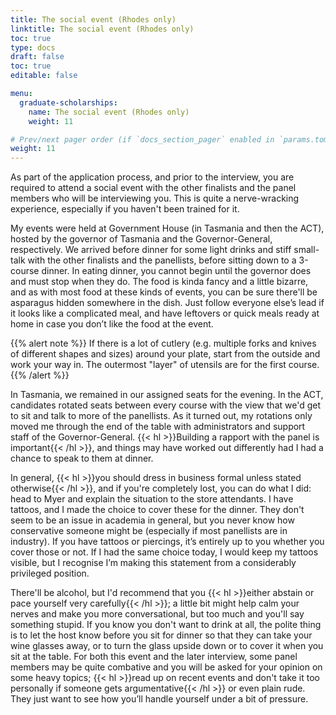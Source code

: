 ```yaml
---
title: The social event (Rhodes only)
linktitle: The social event (Rhodes only)
toc: true
type: docs
draft: false
toc: true
editable: false

menu:
  graduate-scholarships:
    name: The social event (Rhodes only)
    weight: 11

# Prev/next pager order (if `docs_section_pager` enabled in `params.toml`)
weight: 11
---
```


As part of the application process, and prior to the interview, you are required to attend a social event with the other finalists and the panel members who will be interviewing you. This is quite a nerve-wracking experience, especially if you haven't been trained for it.

My events were held at Government House (in Tasmania and then the ACT), hosted by the governor of Tasmania and the Governor-General, respectively. We arrived before dinner for some light drinks and stiff small-talk with the other finalists and the panellists, before sitting down to a 3-course dinner. In eating dinner, you cannot begin until the governor does and must stop when they do. The food is kinda fancy and a little bizarre, and as with most food at these kinds of events, you can be sure there'll be asparagus hidden somewhere in the dish. Just follow everyone else’s lead if it looks like a complicated meal, and have leftovers or quick meals ready at home in case you don’t like the food at the event.

{{% alert note %}} If there is a lot of cutlery (e.g. multiple forks and knives of different shapes and sizes) around your plate, start from the outside and work your way in. The outermost "layer" of utensils are for the first course. {{% /alert %}}

In Tasmania, we remained in our assigned seats for the evening. In the ACT, candidates rotated seats between every course with the view that we'd get to sit and talk to more of the panellists. As it turned out, my rotations only moved me through the end of the table with administrators and support staff of the Governor-General. {{< hl >}}Building a rapport with the panel is important{{< /hl >}}, and things may have worked out differently had I had a chance to speak to them at dinner.

In general, {{< hl >}}you should dress in business formal unless stated otherwise{{< /hl >}}, and if you're completely lost, you can do what I did: head to Myer and explain the situation to the store attendants. I have tattoos, and I made the choice to cover these for the dinner. They don't seem to be an issue in academia in general, but you never know how conservative someone might be (especially if most panellists are in industry). If you have tattoos or piercings, it’s entirely up to you whether you cover those or not. If I had the same choice today, I would keep my tattoos visible, but I recognise I’m making this statement from a considerably privileged position.

There'll be alcohol, but I'd recommend that you {{< hl >}}either abstain or pace yourself very carefully{{< /hl >}}; a little bit might help calm your nerves and make you more conversational, but too much and you'll say something stupid. If you know you don't want to drink at all, the polite thing is to let the host know before you sit for dinner so that they can take your wine glasses away, or to turn the glass upside down or to cover it when you sit at the table. For both this event and the later interview, some panel members may be quite combative and you will be asked for your opinion on some heavy topics; {{< hl >}}read up on recent events and don't take it too personally if someone gets argumentative{{< /hl >}} or even plain rude. They just want to see how you’ll handle yourself under a bit of pressure.
